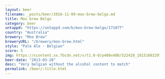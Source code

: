 ```yaml
---
layout: beer
filename: _posts/beer/2016-11-09-moo-brew-belgo.md
title: Moo brew Belgo
category: beer
untappd: "https://untappd.com/b/moo-brew-belgo/171077"
country: "Australia"
brewery: "Moo Brew"
breweryURL: "/brewery/moo-brew.html"
style: "Pale Ale - Belgian"
score: 5
img: https://scontent.xx.fbcdn.net/v/t1.0-0/p480x480/522428_10151602297908745_1068926570_n.jpg?oh=7c738a9f2e1585dc12f5aecdb2fe2ccf&oe=5B13BC43
beer-date: "2013-03-28"
desc: "Very belgian without the alcohol content to match"
permalink: /beer/:title.html
---
```

